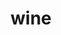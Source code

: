 ---
category: 4-letters
denotation: null
name: wine
reference_link: https://www.etymonline.com/word/wine
root_language: null
root_name: null
title: wine
type: free
word_sums:
- respelling: wine
  sum: 'Wine + '
---